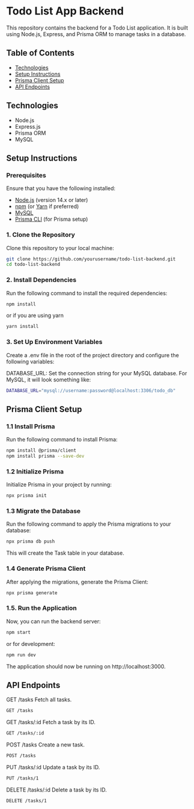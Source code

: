 # Todo List App Backend

This repository contains the backend for a Todo List application. It is built using Node.js, Express, and Prisma ORM to manage tasks in a database.

## Table of Contents
- [Technologies](#technologies)
- [Setup Instructions](#setup-instructions)
- [Prisma Client Setup](#prisma-client-setup)
- [API Endpoints](#api-endpoints)

## Technologies

- Node.js
- Express.js
- Prisma ORM
- MySQL

## Setup Instructions

### Prerequisites

Ensure that you have the following installed:

- [Node.js](https://nodejs.org/) (version 14.x or later)
- [npm](https://www.npmjs.com/) (or [Yarn](https://yarnpkg.com/) if preferred)
- [MySQL](https://www.mysql.com/) 
- [Prisma CLI](https://www.prisma.io/docs/getting-started/setup-prisma/start-from-scratch) (for Prisma setup)

### 1. Clone the Repository

Clone this repository to your local machine:

```bash
git clone https://github.com/yourusername/todo-list-backend.git
cd todo-list-backend
```


### 2. Install Dependencies
Run the following command to install the required dependencies:

```bash
npm install
```

or if you are using yarn

```bash
yarn install
```
### 3. Set Up Environment Variables
Create a .env file in the root of the project directory and configure the following variables:

DATABASE_URL: Set the connection string for your MySQL database. For MySQL, it will look something like:
```bash
DATABASE_URL="mysql://username:password@localhost:3306/todo_db"
```

## Prisma Client Setup
### 1.1 Install Prisma
Run the following command to install Prisma:

```bash
npm install @prisma/client
npm install prisma --save-dev
```

### 1.2 Initialize Prisma
Initialize Prisma in your project by running:

``` bash
npx prisma init
```

### 1.3 Migrate the Database
Run the following command to apply the Prisma migrations to your database:

```bash
npx prisma db push
```
This will create the Task table in your database.

### 1.4 Generate Prisma Client
After applying the migrations, generate the Prisma Client:

```bash
npx prisma generate
```

### 1.5. Run the Application
Now, you can run the backend server:

```bash
npm start 
```

or for development:
```bash
npm run dev
```
The application should now be running on http://localhost:3000.

## API Endpoints
GET /tasks
Fetch all tasks.

```bash
GET /tasks
```

GET /tasks/:id
Fetch a task by its ID.

```bash
GET /tasks/:id
```

POST /tasks
Create a new task.

```bash
POST /tasks
```

PUT /tasks/:id
Update a task by its ID.

```bash
PUT /tasks/1
```

DELETE /tasks/:id
Delete a task by its ID.

```bash
DELETE /tasks/1
```

